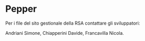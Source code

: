 # Pepper

Per i file del sito gestionale della RSA contattare gli sviluppatori:

Andriani Simone,
Chiapperini Davide,
Francavilla Nicola.
